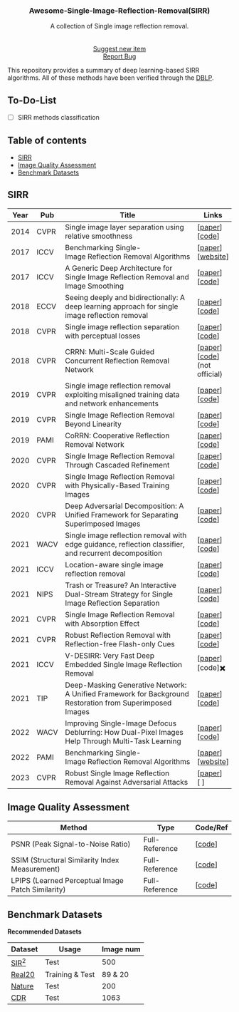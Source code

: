 <p align="center">
  <h3 align="center">Awesome-Single-Image-Reflection-Removal(SIRR)
  </h3>
  <p align="center">A collection of Single image reflection removal.  
    <br />
    <br />
    <br />
    <a href="https://github.com/TaoWangzj/Awesome-Face-Restoration/issues/new">Suggest new item</a>
    <br />
    <a href="https://github.com/TaoWangzj/Awesome-Face-Restoration/issues/new">Report Bug</a>
  </p>
</p>

This repository provides a summary of deep learning-based SIRR algorithms. All of these methods have been verified through the [DBLP](https://dblp.org/). 

## To-Do-List

- [ ]  SIRR methods classification

## Table of contents

- [SIRR](#sirr)
- [Image Quality Assessment](#image-quality-assessment)
- [Benchmark Datasets](#benchmark-datasets)

## SIRR

| Year | Pub | Title | Links |
| --- | --- | --- | --- |
| 2014 | CVPR | Single image layer separation using relative smoothness | \[[paper](https://yu-li.github.io/paper/li_cvpr14_layer.pdf)\]<br />\[[code](https://github.com/alexch1/ImageProcessing)\] |
| 2017 | ICCV | Benchmarking Single-Image Reflection Removal Algorithms | \[[paper](https://openaccess.thecvf.com/content_ICCV_2017/papers/Wan_Benchmarking_Single-Image_Reflection_ICCV_2017_paper.pdf)\]<br />\[[website](https://sir2data.github.io/)\] |
| 2017 | ICCV | A Generic Deep Architecture for Single Image Reflection Removal and Image Smoothing | \[[paper](https://openaccess.thecvf.com/content_ICCV_2017/papers/Fan_A_Generic_Deep_ICCV_2017_paper.pdf)\]<br />\[[code](https://github.com/fqnchina/CEILNet)\] |
| 2018 | ECCV | Seeing deeply and bidirectionally: A deep learning approach for single image reflection removal | \[[paper](http://openaccess.thecvf.com/content_ECCV_2018/papers/Jie_Yang_Seeing_Deeply_and_ECCV_2018_paper.pdf)\]<br />\[[code](https://github.com/yangj1e/bdn-refremv)\] |
| 2018 | CVPR | Single image reflection separation with perceptual losses | \[[paper](https://openaccess.thecvf.com/content_cvpr_2018/papers/Zhang_Single_Image_Reflection_CVPR_2018_paper.pdf)\]<br />\[[code](https://github.com/ceciliavision/perceptual-reflection-removal)\] |
| 2018 | CVPR | CRRN: Multi-Scale Guided Concurrent Reflection Removal Network | \[[paper](https://openaccess.thecvf.com/content_cvpr_2018/papers/Wan_CRRN_Multi-Scale_Guided_CVPR_2018_paper.pdf)\]<br />\[[code](https://github.com/He-jerry/CRRN)\](not official) |
| 2019 | CVPR | Single image reflection removal exploiting misaligned training data and network enhancements | \[[paper](https://openaccess.thecvf.com/content_CVPR_2019/papers/Wei_Single_Image_Reflection_Removal_Exploiting_Misaligned_Training_Data_and_Network_CVPR_2019_paper.pdf)\]<br />\[[code](https://github.com/Vandermode/ERRNet)\] |
| 2019 | CVPR | Single Image Reflection Removal Beyond Linearity | \[[paper](http://openaccess.thecvf.com/content_CVPR_2019/papers/Wen_Single_Image_Reflection_Removal_Beyond_Linearity_CVPR_2019_paper.pdf)\]<br />\[[code](https://github.com/csqiangwen/Single-Image-Reflection-Removal-Beyond-Linearity)\] |
| 2019 | PAMI | CoRRN: Cooperative Reflection Removal Network | \[[paper](https://camera.pku.edu.cn/TPAMI19c.pdf)\]<br />\[[code](https://github.com/wanrenjie/CoRRN)\] |
| 2020 | CVPR | Single Image Reflection Removal Through Cascaded Refinement | \[[paper](https://openaccess.thecvf.com/content_CVPR_2020/papers/Li_Single_Image_Reflection_Removal_Through_Cascaded_Refinement_CVPR_2020_paper.pdf)\]<br />\[[code](https://github.com/JHL-HUST/IBCLN)\] |
| 2020 | CVPR | Single Image Reflection Removal with Physically-Based Training Images | \[[paper](https://openaccess.thecvf.com/content_CVPR_2020/papers/Kim_Single_Image_Reflection_Removal_With_Physically-Based_Training_Images_CVPR_2020_paper.pdf)\]<br />\[[code](https://github.com/sookim813/Reflection_removal_rendering)\] |
| 2020 | CVPR | Deep Adversarial Decomposition: A Unified Framework for Separating Superimposed Images | \[[paper](https://openaccess.thecvf.com/content_CVPR_2020/papers/Zou_Deep_Adversarial_Decomposition_A_Unified_Framework_for_Separating_Superimposed_Images_CVPR_2020_paper.pdf)\]<br />\[[code](https://github.com/jiupinjia/Deep-adversarial-decomposition)\] |
| 2021 | WACV | Single image reflection removal with edge guidance, reflection classifier, and recurrent decomposition | \[[paper](https://people.cs.nctu.edu.tw/~walon/publications/chang2021wacv.pdf)\]<br />\[[code](https://github.com/JennaChangY/Reflection-Removal-with-Auxiliary-Techniques)\] |
| 2021 | ICCV | Location-aware single image reflection removal | \[[paper](https://openaccess.thecvf.com/content/ICCV2021/papers/Dong_Location-Aware_Single_Image_Reflection_Removal_ICCV_2021_paper.pdf)\]<br />\[[code](https://github.com/zdlarr/Location-aware-SIRR)\] |
| 2021 | NIPS | Trash or Treasure? An Interactive Dual-Stream Strategy for Single Image Reflection Separation | \[[paper](https://proceedings.neurips.cc/paper/2021/file/cf1f78fe923afe05f7597da2be7a3da8-Paper.pdf)\]<br />\[[code](https://github.com/mingcv/YTMT-Strategy)\] |
| 2021 | CVPR | Single Image Reflection Removal with Absorption Effect | \[[paper](https://openaccess.thecvf.com/content/CVPR2021/papers/Zheng_Single_Image_Reflection_Removal_With_Absorption_Effect_CVPR_2021_paper.pdf)\]<br />\[[code](https://github.com/q-zh/absorption)\] |
| 2021 | CVPR | Robust Reflection Removal with Reflection-free Flash-only Cues | \[[paper](https://openaccess.thecvf.com/content/CVPR2021/papers/Lei_Robust_Reflection_Removal_With_Reflection-Free_Flash-Only_Cues_CVPR_2021_paper.pdf)\]<br />\[[code](https://github.com/ChenyangLEI/flash-reflection-removal)\] |
| 2021 | ICCV | V-DESIRR: Very Fast Deep Embedded Single Image Reflection Removal | \[[paper](https://openaccess.thecvf.com/content/ICCV2021/papers/Prasad_V-DESIRR_Very_Fast_Deep_Embedded_Single_Image_Reflection_Removal_ICCV_2021_paper.pdf)\]<br />\[code\]✖️ |
| 2021 | TIP | Deep-Masking Generative Network: A Unified Framework for Background Restoration from Superimposed Images | \[[paper](https://arxiv.org/pdf/2010.04324v2.pdf)\]<br />\[[code](https://github.com/funkdub/DMGN-Deep-Masking-Generative-Network-TIP2021)\] |
| 2022 | WACV | Improving Single-Image Defocus Deblurring: How Dual-Pixel Images Help Through Multi-Task Learning | [[paper](https://arxiv.org/pdf/2108.05251.pdf)\]<br />\[[code](https://github.com/Abdullah-Abuolaim/multi-task-defocus-deblurring-dual-pixel-nimat)\] |
| 2022 | PAMI | Benchmarking Single-Image Reflection Removal Algorithms | [[paper](https://ieeexplore.ieee.org/document/9760117)\]<br />\[[website](https://sir2data.github.io/)\] |
| 2023 | CVPR | Robust Single Image Reflection Removal Against Adversarial Attacks | [[paper](https://openaccess.thecvf.com/content/CVPR2023/html/Song_Robust_Single_Image_Reflection_Removal_Against_Adversarial_Attacks_CVPR_2023_paper.html)\]<br />\[ \] |

## Image Quality Assessment

| Method | Type | Code/Ref |
| --- | --- | --- |
| PSNR (Peak Signal-to-Noise Ratio) | Full-Reference | \[[code](https://github.com/XPixelGroup/BasicSR/blob/master/basicsr/metrics/psnr_ssim.py)\] |
| SSIM (Structural Similarity Index Measurement) | Full-Reference | \[[code](https://github.com/XPixelGroup/BasicSR/blob/master/basicsr/metrics/psnr_ssim.py)\] |
| LPIPS (Learned Perceptual Image Patch Similarity) | Full-Reference | \[[code](https://github.com/richzhang/PerceptualSimilarity)\] |

## Benchmark Datasets

**Recommended Datasets**

| Dataset | Usage | Image num |
| --- | --- | --- |
| [SIR<sup>2</sup>](https://drive.google.com/file/d/1A5T1c53CNac5xQ8e1awOUVYiWzUPotDn/view) | Test | 500 |
| [Real20](https://drive.google.com/drive/folders/1NYGL3wQ2pRkwfLMcV2zxXDV8JRSoVxwA) | Training & Test | 89 & 20 |
| [Nature](https://drive.google.com/file/d/1YWkm80jWsjX6XwLTHOsa8zK3pSRalyCg/view) | Test | 200 |
| [CDR](https://github.com/XUHUAKing/CDR-download-scripts) | Test | 1063 |
